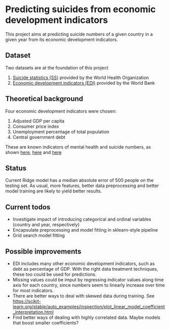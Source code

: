 # Predicting suicides from economic development indicators

This project aims at predicting suicide numbers of a given country in a given year from its economic development indicators.

## Dataset

Two datasets are at the foundation of this project
1. [Suicide statistics (SS)](https://www.kaggle.com/szamil/who-suicide-statistics) provided by the World Health Organization
2. [Economic development indicators (EDI)](https://www.kaggle.com/worldbank/world-development-indicators) provided by the World Bank

## Theoretical background

Four economic development indicators were chosen:

1. Adjusted GDP per capita
2. Consumer price index
3. Unemployment percentage of total population
4. Central government debt

These are known indicators of mental health and suicide numbers, as shown [here](https://bmjopen.bmj.com/content/2/3/e000785), [here](https://scielo.isciii.es/scielo.php?script=sci_arttext&pid=S0213-61632014000100004) and [here](https://pubmed.ncbi.nlm.nih.gov/20652218/)

## Status

Current Ridge model has a median absolute error of 500 people on the testing set.
As usual, more features, better data preprocessing and better model training are likely to yield better results.


## Current todos

- Investigate impact of introducing categorical and ordinal variables (country and year, respectively)
- Encapsulate preprocessing and model fitting in sklearn-style pipeline
- Grid search model fitting


## Possible improvements

- EDI includes many other economic development indicators, such as debt as percentage of GDP. With the right data treatment techniques, these too could be used for predictions.
- Missing values could be imput by regressing indicator values along time axis for each country, since numbers seem to linearly increase over time for most indicators.
- There are better ways to deal with skewed data during training. See https://scikit-learn.org/stable/auto_examples/inspection/plot_linear_model_coefficient_interpretation.html
- Find better ways of dealing with highly correlated data. Maybe models that boost smaller coefficients?
